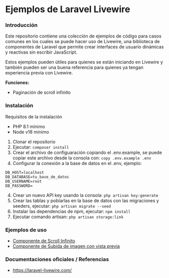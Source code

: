 
#  Ejemplos de Laravel Livewire

### Introducción

Este repositorio contiene una colección de ejemplos de código para casos comunes en los cuales se puede hacer uso de Livewire, una biblioteca de componentes de Laravel que permite crear interfaces de usuario dinámicas y reactivas sin escribir JavaScript.

Estos ejemplos pueden útiles para quienes se están iniciando en Livewire y  también pueden ser una buena referencia para quienes ya tengan experiencia previa con Livewire.

**Funciones:**
* Paginación de scroll infinito
    
### Instalación

Requisitos de la instalación
* PHP 8.1 mínimo
* Node v18 mínimo

1. Clonar el repositorio
2. Ejecutar: ``` composer install ```
2. Crear el archivo de configuaración copiando el .env.example, se puede copiar este archivo desde la consola con: ``` copy .env.example .env ```
3.  Configurar la conexión a la base de datos en el .env, ejemplo:
```
DB_HOST=localhost
DB_DATABASE=tu_base_de_datos
DB_USERNAME=root
DB_PASSWORD=
```
4. Crear un nuevo API key usando la consola: ``` php artisan key:generate ``` 
5. Crear las tablas y poblarlas en la base de datos con las migraciones y seeders, ejecutar: ``` php artisan migrate --seed ```
6. Instalar las dependencias de npm, ejecutar: ``` npm install ```
7. Ejecutar comando artisan:  ``` php artisan storage:link ```

### Ejemplos de uso

* [Componente de Scroll Infinito](#)
* [Componente de Subida de imagen con vista previa](#)

### Documentaciones oficiales / Referencias
* https://laravel-livewire.com/
